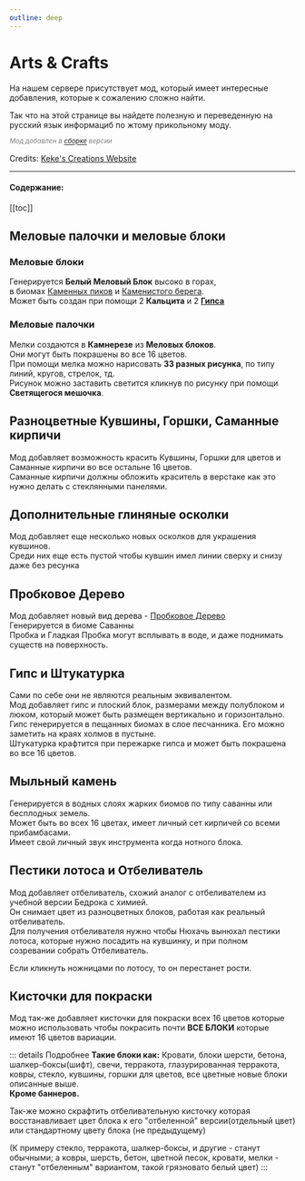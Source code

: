 ```yaml
---
outline: deep
---
```


# Arts & Crafts 
На нашем сервере присутствует мод, который имеет интересные добавления, которые к сожалению сложно найти.
<Links :items="[
    { 
        name: 'Arts & Crafts', 
        link: 'https://www.curseforge.com/minecraft/mc-mods/artsandcrafts', 
        image: 'https://media.forgecdn.net/avatars/thumbnails/1012/337/64/64/638536760473077409.png',
        desc: 'KekeCreations'
    }
  ]"
/>

Так что на этой странице вы найдете полезную и переведенную на русский язык информациб по жтому прикольному моду.

*<span style="color: gray;"><sup>Мод добавлен в <a href='modpack#остальные'>сборке</a> версии <Badge type="info" text="v3.50" /> </sup></span>*

Credits: [Keke's Creations Website](https://kekecreations.boomla.net/mods/minecraft-java-edition/arts-and-crafts)

---

#### Содержание:
[[toc]]

## Меловые палочки и меловые блоки
### Меловые блоки
Генерируется **Белый Меловый Блок** высоко в горах, <br/>
в биомах [Каменных пиков](https://minecraft.wiki/w/Stony_Peaks) и [Каменистого берега](https://minecraft.wiki/w/Stony_Shore).<br/>
Может быть создан при помощи 2 **Кальцита** и 2 **[Гипса](#гипс-и-штукатурка)**
<!-- Картинки --> 
<BlockCard size="big" :cards="[
  { content: '![меловый-блок](https://kekecreations.boomla.net/mods/minecraft-java-edition/arts-and-crafts/chalk/background-2/hero-layout/grid-6/grid-column/background-2/chalk_blocks.png?o1-cache=b4aeda41b6&width=1024&height=1024)'},
  { content: '![крафт](https://kekecreations.boomla.net/mods/minecraft-java-edition/arts-and-crafts/chalk/background-2/hero-layout/grid-6/grid-column/background-2/crafingchalk.png?o1-cache=edef154d16&width=1024&height=1024)\n Крафт Гипс + Кальцит'},
]"/>

### Меловые палочки
Мелки создаются в **Камнерезе** из **Меловых блоков**.<br/>
Они могут быть покрашены во все 16 цветов.<br/>
При помощи мелка можно нарисовать **33 разных рисунка**, по типу линий, кругов, стрелок, тд.<br/>
Рисунок можно заставить светится кликнув по рисунку при помощи **Cветящегося мешочка**.
<!-- Картинки -->
<BlockCard size="medium" :cards="[
  { content: '![мелки](https://kekecreations.boomla.net/mods/minecraft-java-edition/arts-and-crafts/chalk/background-2/hero-layout/grid-6/grid-column/background-2/chalk-sitcks-and-chalk-blocks.jpg?o1-cache=9772fffcab&width=1024&height=1024)'},
  { content: '![крафт](https://kekecreations.boomla.net/mods/minecraft-java-edition/arts-and-crafts/chalk/background-2/hero-layout/grid-6/grid-column/background-2/glowchalk1.png?o1-cache=ba9e1cd6b4&width=1024&height=1024)\nПример рисунка подсвеченый чернилами'},
  { content: '![крафт](https://kekecreations.boomla.net/mods/minecraft-java-edition/arts-and-crafts/chalk/background-2/hero-layout/grid-6/grid-column/background-2/chalkstickcrafting3.png?o1-cache=9472a01337&width=1024&height=1024)\n Крафт в камнерезе'},
]"/>

## Разноцветные Кувшины, Горшки, Саманные кирпичи
Мод добавляет возможность красить Кувшины, Горшки для цветов и Саманные кирпичи во все остальне 16 цветов. <br/>
Саманные кирпичи должны обложить краситель в верстаке как это нужно делать с стеклянными панелями.
<!-- Картинки -->
<BlockCard size="medium" :cards="[
  { content: '![](https://kekecreations.boomla.net/mods/minecraft-java-edition/arts-and-crafts/dyed-decorated-pots/background-2/hero-layout/grid-6/grid-column/background-2/dyed_decorated_pot.jpg?o1-cache=d2d395b55a&width=1024&height=1024)'},
  { content: '![](https://kekecreations.boomla.net/mods/minecraft-java-edition/arts-and-crafts/dyed-decorated-pots/background-2/hero-layout/grid-6/grid-column/background-2/decoratedpotrecipe.png?o1-cache=027a0ef096&width=1024&height=1024)\nБез узоров'},
  { content: '![](https://kekecreations.boomla.net/mods/minecraft-java-edition/arts-and-crafts/dyed-decorated-pots/background-2/hero-layout/grid-6/grid-column/background-2/heartdecoratedpot.png?o1-cache=4351057a11&width=1024&height=1024)\nС узорами'},
  //line2
  { content: '![](https://kekecreations.boomla.net/mods/minecraft-java-edition/arts-and-crafts/dyed-flower-pots/background-2/hero-layout/grid-6/grid-column/background-2/flowerpotrecipe.png?o1-cache=3b93d67ec2&width=1024&height=1024)'},
  //line3
  { content: '![](https://kekecreations.boomla.net/mods/minecraft-java-edition/arts-and-crafts/dyed-mud-bricks/background-2/hero-layout/grid-6/grid-column/background-2/dyed_mud_bricks.jpg?o1-cache=12d9640661&width=1024&height=1024)'},
  { content: '![](https://kekecreations.boomla.net/mods/minecraft-java-edition/arts-and-crafts/dyed-mud-bricks/background-2/hero-layout/grid-6/grid-column/background-2/crafting-mud-bricks.png?o1-cache=08da8b154e&width=1024&height=1024)'},
]"/>

## Дополнительные глиняные осколки
Мод добавляет еще несколько новых осколков для украшения кувшинов.<br/>
Среди них еще есть пустой чтобы кувшин имел линии сверху и снизу даже без ресунка 
<!-- Картинки -->
<BlockCard size="medium" :cards="[
  { content: '![](https://kekecreations.boomla.net/mods/minecraft-java-edition/arts-and-crafts/pottery-sherds/background-2/hero-layout/grid-6/grid-column/background-2/ruinedpotterysherd.png?o1-cache=46d3285b73&width=1024&height=1024)\nТреснутый'},
  { content: '![](https://kekecreations.boomla.net/mods/minecraft-java-edition/arts-and-crafts/pottery-sherds/background-2/hero-layout/grid-6/grid-column/background-2/potterysherd.png?o1-cache=8843797c90&width=1024&height=1024)\nПустой'},
  { content: '![](https://kekecreations.boomla.net/mods/minecraft-java-edition/arts-and-crafts/pottery-sherds/background-2/hero-layout/grid-6/grid-column/background-2/gatewaypotterysherd.png?o1-cache=696fa4ca35&width=1024&height=1024)\nПортал'},
  { content: '![](https://kekecreations.boomla.net/mods/minecraft-java-edition/arts-and-crafts/pottery-sherds/background-2/hero-layout/grid-6/grid-column/background-2/finalepotterysherd.png?o1-cache=4e433e2e8f&width=1024&height=1024)\nФинальный остров'},
  { content: '![](https://kekecreations.boomla.net/mods/minecraft-java-edition/arts-and-crafts/pottery-sherds/background-2/hero-layout/grid-6/grid-column/background-2/rollpotterysherd.png?o1-cache=ae452597ef&width=1024&height=1024)\nИгральные кости'},
]"/>

## Пробковое Дерево
Мод добавляет новый вид дерева - [Пробковое Дерево](https://ru.wikipedia.org/wiki/%D0%94%D1%83%D0%B1_%D0%BF%D1%80%D0%BE%D0%B1%D0%BA%D0%BE%D0%B2%D1%8B%D0%B9)<br/>
Генерируется в биоме Саванны<br/>
Пробка и Гладкая Пробка могут всплывать в воде, и даже поднимать существ на поверхность.
<!-- Картинки -->
<BlockCard size="big" :cards="[
  { content: '![](https://kekecreations.boomla.net/mods/minecraft-java-edition/arts-and-crafts/cork-wood-set/background-2/hero-layout/grid-6/grid-column/background-2/corkstuff2.jpg?o1-cache=4bf6947759&width=1024&height=1024)\nСет блоков'},
  { content: '![](https://kekecreations.boomla.net/mods/minecraft-java-edition/arts-and-crafts/cork-wood-set/background-2/hero-layout/grid-6/grid-column/background-2/cork_floating.png?o1-cache=3b5174e031&width=1024&height=1024)\nПробка всплывает в воде'},
]"/>

## Гипс и Штукатурка
Сами по себе они не являются реальным эквивалентом.<br/>
Мод добавляет гипс и плоский блок, размерами между полублоком и люком, который может быть размещен вертикально и горизонтально.<br/>
Гипс генерируется в пещанных биомах в слое песчанника. Его можно заметить на краях холмов в пустыне.<br/>
Штукатурка крафтится при пережарке гипса и может быть покрашена во все 16 цветов.
<!-- Картинки -->
<BlockCard size="big" :cards="[
  { content: '![](https://kekecreations.boomla.net/mods/minecraft-java-edition/arts-and-crafts/gypsum-and-plaster/background-2/hero-layout/grid-6/grid-column/background-2/gypsummountain.png?o1-cache=623557cc27&width=1024&height=1024)\nВидно на холмах'},
  { content: '![](https://kekecreations.boomla.net/mods/minecraft-java-edition/arts-and-crafts/gypsum-and-plaster/background-2/hero-layout/grid-6/grid-column/background-2/gypsumbuildingblocks.png?o1-cache=d2b1533404&width=1024&height=1024)\nСет блоков'},
  { content: '![](https://kekecreations.boomla.net/mods/minecraft-java-edition/arts-and-crafts/gypsum-and-plaster/background-2/hero-layout/grid-6/grid-column/background-2/plastershowcase.png?o1-cache=900df71650&width=1024&height=1024)\nШтукатурка'},
   { content: '![](https://kekecreations.boomla.net/mods/minecraft-java-edition/arts-and-crafts/gypsum-and-plaster/background-2/hero-layout/grid-6/grid-column/background-2/gypsumsmelt.png?o1-cache=426407e755&width=1024&height=1024)\nКрафт в печке из гипса'},
]"/>

## Мыльный камень
Генерируется в водных слоях жарких биомов по типу саванны или бесплодных земель.<br/>
Может быть во всех 16 цветах, имеет личный сет кирпичей со всеми прибамбасами.<br/>
Имеет свой личный звук инструмента когда нотного блока.<br/>
<!-- Картинки -->
<BlockCard size="big" :cards="[
  { content: '![](https://kekecreations.boomla.net/mods/minecraft-java-edition/arts-and-crafts/soapstone/background-2/hero-layout/grid-6/grid-column/background-2/soapstoneshowcase.png?o1-cache=46a776561e&width=1024&height=1024)\n'},
  { content: '![](https://kekecreations.boomla.net/mods/minecraft-java-edition/arts-and-crafts/soapstone/background-2/hero-layout/grid-6/grid-column/background-2/soapstoneshowcase2.png?o1-cache=5826309128&width=1024&height=1024)\nСет блоков'},
  { content: '![](https://kekecreations.boomla.net/mods/minecraft-java-edition/arts-and-crafts/soapstone/background-2/hero-layout/grid-6/grid-column/background-2/soapstonerecipe1.png?o1-cache=197c4ffb84&width=1024&height=1024)\nПокраска'},
  { content: '![](https://kekecreations.boomla.net/mods/minecraft-java-edition/arts-and-crafts/soapstone/background-2/hero-layout/grid-6/grid-column/background-2/soapstonerecipes4.png?o1-cache=2b279fabc5&width=1024&height=1024)\nОтбеливание'},
]"/>

## Пестики лотоса и Отбеливатель
Мод добавляет отбеливатель, схожий аналог с отбеливателем из учебной версии Бедрока с химией.<br/> 
Он снимает цвет из разноцветных блоков, работая как реальный отбеливатель.<br/>
Для получения отбеливателя нужно чтобы Нюхачь вынюхал пестики лотоса, которые нужно посадить на кувшинку, и при полном созревании собрать Отбеливатель.

Если кликнуть ножницами по лотосу, то он перестанет рости.
<!-- Картинки -->
<BlockCard size="big" :cards="[
  { content: '![](https://kekecreations.boomla.net/mods/minecraft-java-edition/arts-and-crafts/bleachdew-and-lotus-flower/background-2/hero-layout/grid-6/grid-column/background-2/lotuspistilsplacingandlotusflower.png?o1-cache=9fe562659c&width=1024&height=1024)\nПосадка пестиков на кувшинку'},
]"/>


## Кисточки для покраски
Мод так-же добавляет кисточки для покраски всех 16 цветов которые можно использовать чтобы покрасить почти __ВСЕ БЛОКИ__ которые имеют 16 цветов вариации.

::: details Подробнее
**Такие блоки как:** Кровати, блоки шерсти, бетона, шалкер-боксы(шифт), свечи, терракота, глазурированная терракота, ковры, стекло, кувшины, горшки для цветов, все цветные новые блоки описанные выше.<br/>
__Кроме баннеров.__

Так-же можно скрафтить отбеливательную кисточку которая восстанавливает цвет блока к его "отбеленной" версии(отдельный цвет) или стандартному цвету блока (не предыдущему)

(К примеру стекло, терракота, шалкер-боксы, и другие - станут обычными; а ковры, шерсть, бетон, цветной песок, кровати, мелки - станут "отбеленным" вариантом, такой грязновато белый цвет)
:::
 
<BlockCard size="big" :cards="[
  { content: '![demo_img_1](/WIKI/ML-Magic/ArtsNCrafts/demo_img_1.png)\nКрафт обычная кисточка для археологии'},
  { content: '![demo_img_2](/WIKI/ML-Magic/ArtsNCrafts/demo_img_2.png)\nОтбеливающая кисточка'},
  { content: '![demo_img_3](/WIKI/ML-Magic/ArtsNCrafts/demo_img_3.png)\nВсе кисточки 16 цветов + для отбеливания'},
]"/>